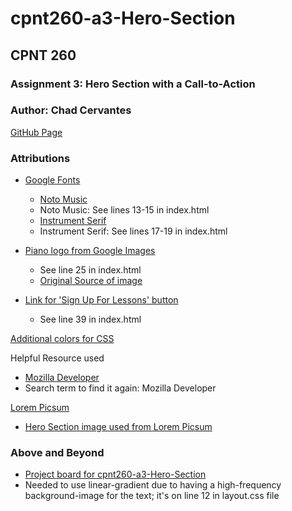 # cpnt260-a3-Hero-Section
## CPNT 260
### Assignment 3: Hero Section with a Call-to-Action
### Author: Chad Cervantes 

[GitHub Page](https://chad-cervantes.github.io/cpnt260-a3-Hero-Section/)

### Attributions

- [Google Fonts](https://fonts.google.com/)
  - [Noto Music](https://fonts.google.com/noto/specimen/Noto+Music?query=music)
  - Noto Music: See lines 13-15 in index.html
  - [Instrument Serif](https://fonts.google.com/specimen/Instrument+Serif?query=serif&sort=popularity)
  - Instrument Serif: See lines 17-19 in index.html
  

- [Piano logo from Google Images](https://apcamusic.org/files/2021/08/dry-clean-(46)3.png?w=420&h=NaN)
  - See line 25 in index.html
  - [Original Source of image](https://apcamusic.org/)

- [Link for 'Sign Up For Lessons' button](https://www.timemusicstudios.ca/?page_id=54)
  - See line 39 in index.html

[Additional colors for CSS](https://heyreliable.com/ultimate-google-font-pairings/)

Helpful Resource used
- [Mozilla Developer](https://developer.mozilla.org/en-US/)
- Search term to find it again: Mozilla Developer 

[Lorem Picsum](https://picsum.photos/)
  - [Hero Section image used from Lorem Picsum](https://fastly.picsum.photos/id/1082/5000/3334.jpg?hmac=44XgU_oubiefk4FmdomL506on7YDW51TgGUmsau8PRE)

### Above and Beyond

- [Project board for cpnt260-a3-Hero-Section](https://github.com/users/chad-cervantes/projects/2/views/1)
- Needed to use linear-gradient due to having a high-frequency background-image for the text; it's on line 12 in layout.css file